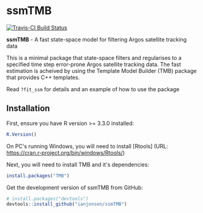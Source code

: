 # ssmTMB

[![Travis-CI Build Status](https://travis-ci.org/ianjonsen/ssmTMB.svg?branch=master)](https://travis-ci.org/ianjonsen/ssmTMB)


**ssmTMB** - A fast state-space model for filtering Argos satellite tracking data

This is a minimal package that state-space filters and regularises to a specified time step error-prone Argos satellite tracking data. The fast estimation is acheived by using the Template Model Builder (TMB) package that provides C++ templates.

Read `?fit_ssm` for details and an example of how to use the package 

## Installation
First, ensure you have R version >= 3.3.0 installed:

```R
R.Version()
```

On PC's running Windows, you will need to install [Rtools] (URL: https://cran.r-project.org/bin/windows/Rtools/) 

Next, you will need to install TMB and it's dependencies:
```R
install.packages("TMB")
```

Get the development version of ssmTMB from GitHub:

```R
# install.packages("devtools")  
devtools::install_github("ianjonsen/ssmTMB")
```
